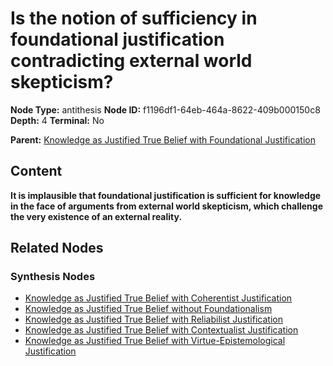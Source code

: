 # Is the notion of sufficiency in foundational justification contradicting external world skepticism?

**Node Type:** antithesis
**Node ID:** f1196df1-64eb-464a-8622-409b000150c8
**Depth:** 4
**Terminal:** No

**Parent:** [Knowledge as Justified True Belief with Foundational Justification](knowledge-as-justified-true-belief-with-foundational-justification-synthesis-98acdbdb-d590-4a9e-ad6e-9102bc456d47.md)

## Content

**It is implausible that foundational justification is sufficient for knowledge in the face of arguments from external world skepticism, which challenge the very existence of an external reality.**

## Related Nodes

### Synthesis Nodes

- [Knowledge as Justified True Belief with Coherentist Justification](knowledge-as-justified-true-belief-with-coherentist-justification-synthesis-649ee831-ef1c-464a-88ff-9fbc8dc4b09b.md)
- [Knowledge as Justified True Belief without Foundationalism](knowledge-as-justified-true-belief-without-foundationalism-synthesis-03b289dc-2a77-4541-9033-868201242970.md)
- [Knowledge as Justified True Belief with Reliabilist Justification](knowledge-as-justified-true-belief-with-reliabilist-justification-synthesis-8ca4e0ab-91bf-4bc5-b7f9-921e5ce7e95d.md)
- [Knowledge as Justified True Belief with Contextualist Justification](knowledge-as-justified-true-belief-with-contextualist-justification-synthesis-c70b1272-2239-464d-a705-1eaac95f012b.md)
- [Knowledge as Justified True Belief with Virtue-Epistemological Justification](knowledge-as-justified-true-belief-with-virtue-epistemological-justification-synthesis-29b203b3-8bb3-4bea-8e2d-2c5b63e64640.md)
